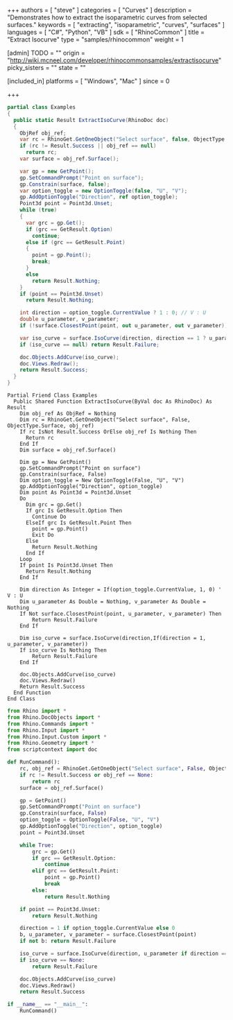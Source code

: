 +++
authors = [ "steve" ]
categories = [ "Curves" ]
description = "Demonstrates how to extract the isoparametric curves from selected surfaces."
keywords = [ "extracting", "isoparametric", "curves", "surfaces" ]
languages = [ "C#", "Python", "VB" ]
sdk = [ "RhinoCommon" ]
title = "Extract Isocurve"
type = "samples/rhinocommon"
weight = 1

[admin]
TODO = ""
origin = "http://wiki.mcneel.com/developer/rhinocommonsamples/extractisocurve"
picky_sisters = ""
state = ""

[included_in]
platforms = [ "Windows", "Mac" ]
since = 0

+++

<div class="codetab-content" id="cs">

```cs
partial class Examples
{
  public static Result ExtractIsoCurve(RhinoDoc doc)
  {
    ObjRef obj_ref;
    var rc = RhinoGet.GetOneObject("Select surface", false, ObjectType.Surface, out obj_ref);
    if (rc != Result.Success || obj_ref == null)
      return rc;
    var surface = obj_ref.Surface();

    var gp = new GetPoint();
    gp.SetCommandPrompt("Point on surface");
    gp.Constrain(surface, false);
    var option_toggle = new OptionToggle(false, "U", "V");
    gp.AddOptionToggle("Direction", ref option_toggle);
    Point3d point = Point3d.Unset;
    while (true)
    {
      var grc = gp.Get();
      if (grc == GetResult.Option)
        continue;
      else if (grc == GetResult.Point)
      {
        point = gp.Point();
        break;
      }
      else
        return Result.Nothing;
    }
    if (point == Point3d.Unset)
      return Result.Nothing;

    int direction = option_toggle.CurrentValue ? 1 : 0; // V : U
    double u_parameter, v_parameter;
    if (!surface.ClosestPoint(point, out u_parameter, out v_parameter)) return Result.Failure;

    var iso_curve = surface.IsoCurve(direction, direction == 1 ? u_parameter : v_parameter);
    if (iso_curve == null) return Result.Failure;

    doc.Objects.AddCurve(iso_curve);
    doc.Views.Redraw();
    return Result.Success;
  }
}
```

</div>


<div class="codetab-content" id="vb">

```vbnet
Partial Friend Class Examples
  Public Shared Function ExtractIsoCurve(ByVal doc As RhinoDoc) As Result
	Dim obj_ref As ObjRef = Nothing
	Dim rc = RhinoGet.GetOneObject("Select surface", False, ObjectType.Surface, obj_ref)
	If rc IsNot Result.Success OrElse obj_ref Is Nothing Then
	  Return rc
	End If
	Dim surface = obj_ref.Surface()

	Dim gp = New GetPoint()
	gp.SetCommandPrompt("Point on surface")
	gp.Constrain(surface, False)
	Dim option_toggle = New OptionToggle(False, "U", "V")
	gp.AddOptionToggle("Direction", option_toggle)
	Dim point As Point3d = Point3d.Unset
	Do
	  Dim grc = gp.Get()
	  If grc Is GetResult.Option Then
		Continue Do
	  ElseIf grc Is GetResult.Point Then
		point = gp.Point()
		Exit Do
	  Else
		Return Result.Nothing
	  End If
	Loop
	If point Is Point3d.Unset Then
	  Return Result.Nothing
	End If

	Dim direction As Integer = If(option_toggle.CurrentValue, 1, 0) ' V : U
	Dim u_parameter As Double = Nothing, v_parameter As Double = Nothing
	If Not surface.ClosestPoint(point, u_parameter, v_parameter) Then
		Return Result.Failure
	End If

	Dim iso_curve = surface.IsoCurve(direction,If(direction = 1, u_parameter, v_parameter))
	If iso_curve Is Nothing Then
		Return Result.Failure
	End If

	doc.Objects.AddCurve(iso_curve)
	doc.Views.Redraw()
	Return Result.Success
  End Function
End Class
```

</div>


<div class="codetab-content" id="py">

```python
from Rhino import *
from Rhino.DocObjects import *
from Rhino.Commands import *
from Rhino.Input import *
from Rhino.Input.Custom import *
from Rhino.Geometry import *
from scriptcontext import doc

def RunCommand():
    rc, obj_ref = RhinoGet.GetOneObject("Select surface", False, ObjectType.Surface)
    if rc != Result.Success or obj_ref == None:
        return rc
    surface = obj_ref.Surface()

    gp = GetPoint()
    gp.SetCommandPrompt("Point on surface")
    gp.Constrain(surface, False)
    option_toggle = OptionToggle(False, "U", "V")
    gp.AddOptionToggle("Direction", option_toggle)
    point = Point3d.Unset

    while True:
        grc = gp.Get()
        if grc == GetResult.Option:
            continue
        elif grc == GetResult.Point:
            point = gp.Point()
            break
        else:
            return Result.Nothing

    if point == Point3d.Unset:
        return Result.Nothing

    direction = 1 if option_toggle.CurrentValue else 0
    b, u_parameter, v_parameter = surface.ClosestPoint(point)
    if not b: return Result.Failure

    iso_curve = surface.IsoCurve(direction, u_parameter if direction == 1 else v_parameter)
    if iso_curve == None:
        return Result.Failure

    doc.Objects.AddCurve(iso_curve)
    doc.Views.Redraw()
    return Result.Success

if __name__ == "__main__":
    RunCommand()
```

</div>
